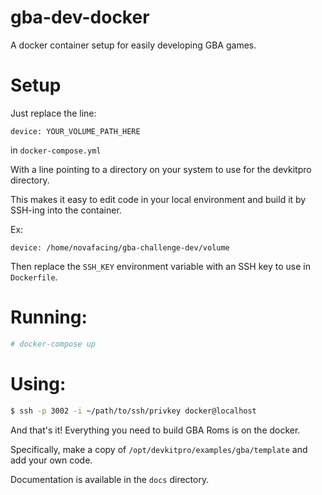 # gba-dev-docker
A docker container setup for easily developing GBA games.

# Setup

Just replace the line:
```
device: YOUR_VOLUME_PATH_HERE
```

in `docker-compose.yml`

With a line pointing to a directory on your system to use for the devkitpro directory.

This makes it easy to edit code in your local environment and build it by SSH-ing into the container.

Ex:

```
device: /home/novafacing/gba-challenge-dev/volume
```

Then replace the `SSH_KEY` environment variable with an SSH key to use in `Dockerfile`.

# Running:

```sh
# docker-compose up
```

# Using:

```sh
$ ssh -p 3002 -i ~/path/to/ssh/privkey docker@localhost
```

And that's it! Everything you need to build GBA Roms is on the docker.

Specifically, make a copy of `/opt/devkitpro/examples/gba/template` and add your own code.

Documentation is available in the `docs` directory.

